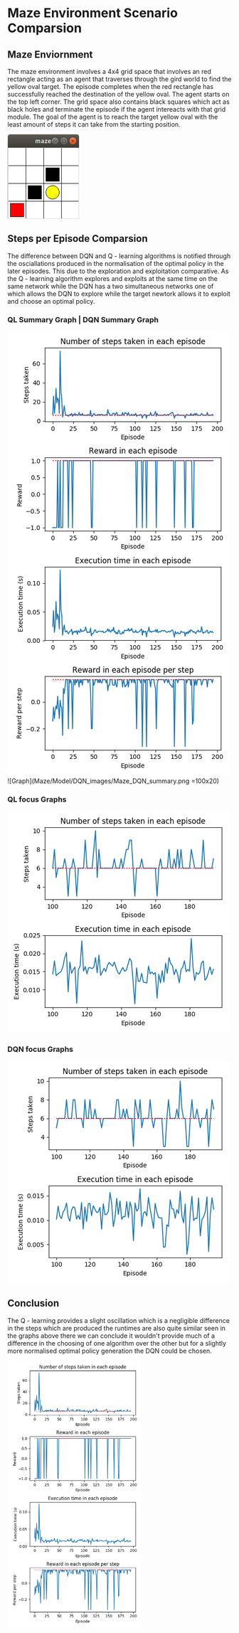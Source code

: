 # Maze Environment Scenario Comparsion

## Maze Enviornment
The maze environment involves a 4x4 grid space that involves an red rectangle acting as an agent that traverses through the gird world to find the yellow oval target. The episode completes when the red rectangle has successfully reached the destination of the yellow oval. The agent starts on the top left corner. The grid space also contains black squares which act as black holes and terminate the episode if the agent intereacts with that grid module. The goal of the agent is to reach the target yellow oval with the least amount of steps it can take from the starting position.

![Maze](Maze/maze_env.png)


## Steps per Episode Comparsion
The difference between DQN and Q - learning algorithms is notified through the osciallations produced in the normalisation of the optimal policy in the later episodes. This due to the exploration and exploitation comparative. As the Q - learning algorithm explores and exploits at the same time on the same network while the DQN has a two simultaneous networks one of which allows the DQN to explore while the target newtork allows it to exploit and choose an optimal policy. 

### QL Summary Graph           |  DQN Summary Graph 
![Graph](Maze/Model/QL_images/Maze_QL_summary.png)  ![Graph](Maze/Model/DQN_images/Maze_DQN_summary.png =100x20)

### QL focus Graphs
![Graph](Maze/Model/QL_images/Maze_QL_focused_summary.png)

### DQN focus Graphs 
![Graph](Maze/Model/DQN_images/Maze_DQN_focused_summary.png)



## Conclusion
The Q - learning provides a slight oscillation which is a negligible difference in the steps which are produced the runtimes are also quite similar seen in the graphs above there we can conclude it wouldn't provide much of a difference in the choosing of one algorithm over the other but for a slightly more normalised optimal policy generation the DQN could be chosen.


<img src="Maze/Model/QL_images/Maze_QL_summary.png" width="300">

